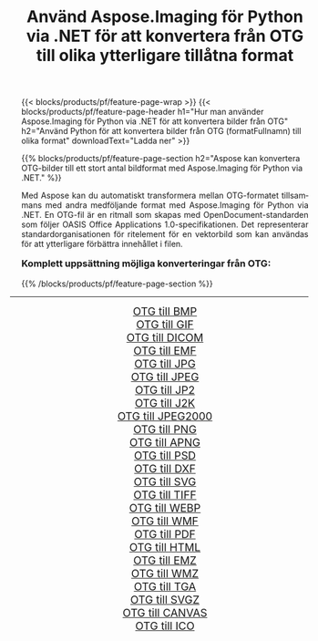 ﻿---
title: Använd Aspose.Imaging för Python via .NET för att konvertera från OTG till olika ytterligare tillåtna format 
weight: 3920
url: /sv/python-net/conversion/from/otg/ 
lang: sv
langdirlevel: 2
locales: zh-hans,ja,it,ru,de,es,fr,nl,id,lt,pl,pt,vi,tr,ko,zh-hant,ar,hi,th,sv,cs,uk,he
description: Du kan snabbt omvandla från OTG(OpenDocument Standard) till olika format med Aspose.Imaging för Python via .NET.
---

{{< blocks/products/pf/feature-page-wrap >}}
{{< blocks/products/pf/feature-page-header h1="Hur man använder Aspose.Imaging för Python via .NET för att konvertera bilder från OTG" h2="Använd Python för att konvertera bilder från OTG (formatFullnamn) till olika format" downloadText="Ladda ner" >}}


{{% blocks/products/pf/feature-page-section  h2="Aspose kan konvertera OTG-bilder till ett stort antal bildformat med Aspose.Imaging för Python via .NET." %}}
<p align=justify>Med Aspose kan du automatiskt transformera mellan OTG-formatet tillsammans med andra medföljande format med Aspose.Imaging för Python via .NET. En OTG-fil är en ritmall som skapas med OpenDocument-standarden som följer OASIS Office Applications 1.0-specifikationen. Det representerar standardorganisationen för ritelement för en vektorbild som kan användas för att ytterligare förbättra innehållet i filen.</p>
<h3 style="margin-top:16px;">
Komplett uppsättning möjliga konverteringar från OTG:
</h3>
{{% /blocks/products/pf/feature-page-section %}}
<div class="container-fluid productfamilypage bg-gray">
    <div class="convertypes bg-gray agp-content section">
        <div class="container">
		<hr style="margin-left:-20px;"/>
		<div class="row other-converters" style="gap: 10px;font-size: 19px;text-align:center;">
		    <div class='col-md-3 other-converter remove-lp remove-rp'><a href="/imaging/sv/python-net/conversion/otg-to-bmp/" style="padding:15px;">OTG till BMP</a></div><div class='col-md-3 other-converter remove-lp remove-rp'><a href="/imaging/sv/python-net/conversion/otg-to-gif/" style="padding:15px;">OTG till GIF</a></div><div class='col-md-3 other-converter remove-lp remove-rp'><a href="/imaging/sv/python-net/conversion/otg-to-dicom/" style="padding:15px;">OTG till DICOM</a></div><div class='col-md-3 other-converter remove-lp remove-rp'><a href="/imaging/sv/python-net/conversion/otg-to-emf/" style="padding:15px;">OTG till EMF</a></div><div class='col-md-3 other-converter remove-lp remove-rp'><a href="/imaging/sv/python-net/conversion/otg-to-jpg/" style="padding:15px;">OTG till JPG</a></div><div class='col-md-3 other-converter remove-lp remove-rp'><a href="/imaging/sv/python-net/conversion/otg-to-jpeg/" style="padding:15px;">OTG till JPEG</a></div><div class='col-md-3 other-converter remove-lp remove-rp'><a href="/imaging/sv/python-net/conversion/otg-to-jp2/" style="padding:15px;">OTG till JP2</a></div><div class='col-md-3 other-converter remove-lp remove-rp'><a href="/imaging/sv/python-net/conversion/otg-to-j2k/" style="padding:15px;">OTG till J2K</a></div><div class='col-md-3 other-converter remove-lp remove-rp'><a href="/imaging/sv/python-net/conversion/otg-to-jpeg2000/" style="padding:15px;">OTG till JPEG2000</a></div><div class='col-md-3 other-converter remove-lp remove-rp'><a href="/imaging/sv/python-net/conversion/otg-to-png/" style="padding:15px;">OTG till PNG</a></div><div class='col-md-3 other-converter remove-lp remove-rp'><a href="/imaging/sv/python-net/conversion/otg-to-apng/" style="padding:15px;">OTG till APNG</a></div><div class='col-md-3 other-converter remove-lp remove-rp'><a href="/imaging/sv/python-net/conversion/otg-to-psd/" style="padding:15px;">OTG till PSD</a></div><div class='col-md-3 other-converter remove-lp remove-rp'><a href="/imaging/sv/python-net/conversion/otg-to-dxf/" style="padding:15px;">OTG till DXF</a></div><div class='col-md-3 other-converter remove-lp remove-rp'><a href="/imaging/sv/python-net/conversion/otg-to-svg/" style="padding:15px;">OTG till SVG</a></div><div class='col-md-3 other-converter remove-lp remove-rp'><a href="/imaging/sv/python-net/conversion/otg-to-tiff/" style="padding:15px;">OTG till TIFF</a></div><div class='col-md-3 other-converter remove-lp remove-rp'><a href="/imaging/sv/python-net/conversion/otg-to-webp/" style="padding:15px;">OTG till WEBP</a></div><div class='col-md-3 other-converter remove-lp remove-rp'><a href="/imaging/sv/python-net/conversion/otg-to-wmf/" style="padding:15px;">OTG till WMF</a></div><div class='col-md-3 other-converter remove-lp remove-rp'><a href="/imaging/sv/python-net/conversion/otg-to-pdf/" style="padding:15px;">OTG till PDF</a></div><div class='col-md-3 other-converter remove-lp remove-rp'><a href="/imaging/sv/python-net/conversion/otg-to-html/" style="padding:15px;">OTG till HTML</a></div><div class='col-md-3 other-converter remove-lp remove-rp'><a href="/imaging/sv/python-net/conversion/otg-to-emz/" style="padding:15px;">OTG till EMZ</a></div><div class='col-md-3 other-converter remove-lp remove-rp'><a href="/imaging/sv/python-net/conversion/otg-to-wmz/" style="padding:15px;">OTG till WMZ</a></div><div class='col-md-3 other-converter remove-lp remove-rp'><a href="/imaging/sv/python-net/conversion/otg-to-tga/" style="padding:15px;">OTG till TGA</a></div><div class='col-md-3 other-converter remove-lp remove-rp'><a href="/imaging/sv/python-net/conversion/otg-to-svgz/" style="padding:15px;">OTG till SVGZ</a></div><div class='col-md-3 other-converter remove-lp remove-rp'><a href="/imaging/sv/python-net/conversion/otg-to-canvas/" style="padding:15px;">OTG till CANVAS</a></div><div class='col-md-3 other-converter remove-lp remove-rp'><a href="/imaging/sv/python-net/conversion/otg-to-ico/" style="padding:15px;">OTG till ICO</a></div>
                </div>
        </div>
    </div>
</div>
<br/>

